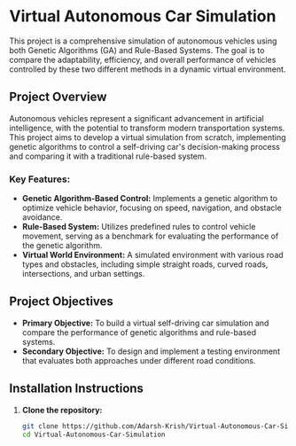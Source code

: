 # Virtual Autonomous Car Simulation

This project is a comprehensive simulation of autonomous vehicles using both Genetic Algorithms (GA) and Rule-Based Systems. The goal is to compare the adaptability, efficiency, and overall performance of vehicles controlled by these two different methods in a dynamic virtual environment.

## Project Overview

Autonomous vehicles represent a significant advancement in artificial intelligence, with the potential to transform modern transportation systems. This project aims to develop a virtual simulation from scratch, implementing genetic algorithms to control a self-driving car's decision-making process and comparing it with a traditional rule-based system.

### Key Features:
- **Genetic Algorithm-Based Control:** Implements a genetic algorithm to optimize vehicle behavior, focusing on speed, navigation, and obstacle avoidance.
- **Rule-Based System:** Utilizes predefined rules to control vehicle movement, serving as a benchmark for evaluating the performance of the genetic algorithm.
- **Virtual World Environment:** A simulated environment with various road types and obstacles, including simple straight roads, curved roads, intersections, and urban settings.

## Project Objectives

- **Primary Objective:** To build a virtual self-driving car simulation and compare the performance of genetic algorithms and rule-based systems.
- **Secondary Objective:** To design and implement a testing environment that evaluates both approaches under different road conditions.

## Installation Instructions

1. **Clone the repository:**
   ```bash
   git clone https://github.com/Adarsh-Krish/Virtual-Autonomous-Car-Simulation.git
   cd Virtual-Autonomous-Car-Simulation
